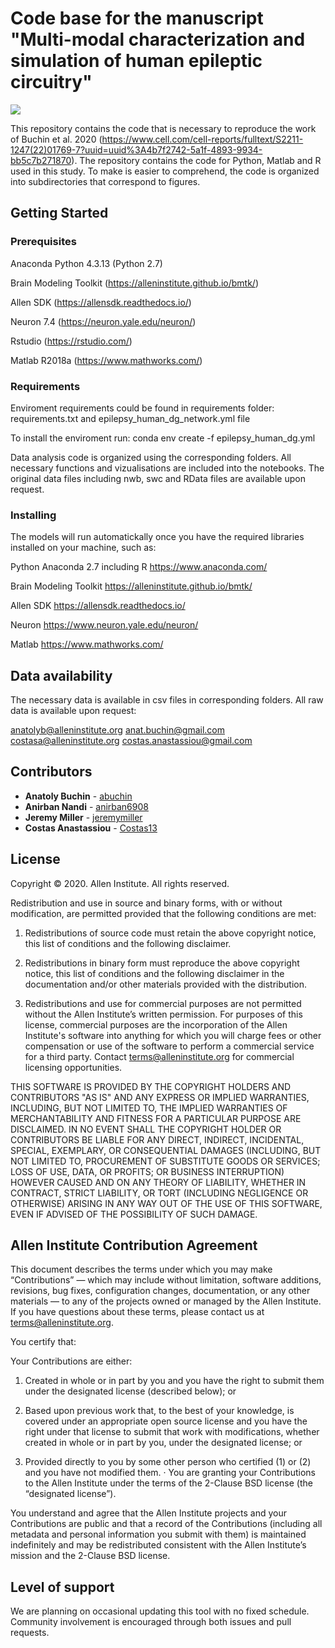 # Code base for the manuscript "Multi-modal characterization and simulation of human epileptic circuitry"

![](/images/figure_TLE_summary.png)

This repository contains the code that is necessary to reproduce the work of Buchin et al. 2020 (https://www.cell.com/cell-reports/fulltext/S2211-1247(22)01769-7?uuid=uuid%3A4b7f2742-5a1f-4893-9934-bb5c7b271870). The repository contains the code for Python, Matlab and R used in this study. To make is easier to comprehend, the code is organized into subdirectories that correspond to figures.

## Getting Started

### Prerequisites

Anaconda Python 4.3.13 (Python 2.7)

Brain Modeling Toolkit (https://alleninstitute.github.io/bmtk/)

Allen SDK (https://allensdk.readthedocs.io/)

Neuron 7.4 (https://neuron.yale.edu/neuron/)

Rstudio (https://rstudio.com/)

Matlab R2018a (https://www.mathworks.com/)


### Requirements

Enviroment requirements could be found in requirements folder: requirements.txt and epilepsy_human_dg_network.yml file

To install the enviroment run:
conda env create -f epilepsy_human_dg.yml


Data analysis code is organized using the corresponding folders. All necessary functions and vizualisations are included into the notebooks. The original data files including nwb, swc and RData files are available upon request.


### Installing

The models will run automatickally once you have the required libraries installed on your machine, such as:

Python Anaconda 2.7 including R
https://www.anaconda.com/

Brain Modeling Toolkit
https://alleninstitute.github.io/bmtk/

Allen SDK
https://allensdk.readthedocs.io/

Neuron
https://www.neuron.yale.edu/neuron/

Matlab
https://www.mathworks.com/

## Data availability

The necessary data is available in csv files in corresponding folders. All raw data is available upon request:

anatolyb@alleninstitute.org
anat.buchin@gmail.com
costasa@alleninstitute.org
costas.anastassiou@gmail.com



## Contributors

* **Anatoly Buchin** - [abuchin](https://github.com/abuchin)
* **Anirban Nandi** - [anirban6908](https://github.com/anirban6908)
* **Jeremy Miller** - [jeremymiller](https://github.com/jeremymiller)
* **Costas Anastassiou** - [Costas13](https://github.com/Costas13)


## License

Copyright © 2020. Allen Institute. All rights reserved.

Redistribution and use in source and binary forms, with or without modification, are permitted provided that the following conditions are met:

1. Redistributions of source code must retain the above copyright notice, this list of conditions and the following disclaimer.

2. Redistributions in binary form must reproduce the above copyright notice, this list of conditions and the following disclaimer in the documentation and/or other materials provided with the distribution.

3. Redistributions and use for commercial purposes are not permitted without the Allen Institute’s written permission. For purposes of this license, commercial purposes are the incorporation of the Allen Institute's software into anything for which you will charge fees or other compensation or use of the software to perform a commercial service for a third party. Contact terms@alleninstitute.org for commercial licensing opportunities.

THIS SOFTWARE IS PROVIDED BY THE COPYRIGHT HOLDERS AND CONTRIBUTORS "AS IS" AND ANY EXPRESS OR IMPLIED WARRANTIES, INCLUDING, BUT NOT LIMITED TO, THE IMPLIED WARRANTIES OF MERCHANTABILITY AND FITNESS FOR A PARTICULAR PURPOSE ARE DISCLAIMED. IN NO EVENT SHALL THE COPYRIGHT HOLDER OR CONTRIBUTORS BE LIABLE FOR ANY DIRECT, INDIRECT, INCIDENTAL, SPECIAL, EXEMPLARY, OR CONSEQUENTIAL DAMAGES (INCLUDING, BUT NOT LIMITED TO, PROCUREMENT OF SUBSTITUTE GOODS OR SERVICES; LOSS OF USE, DATA, OR PROFITS; OR BUSINESS INTERRUPTION) HOWEVER CAUSED AND ON ANY THEORY OF LIABILITY, WHETHER IN CONTRACT, STRICT LIABILITY, OR TORT (INCLUDING NEGLIGENCE OR OTHERWISE) ARISING IN ANY WAY OUT OF THE USE OF THIS SOFTWARE, EVEN IF ADVISED OF THE POSSIBILITY OF SUCH DAMAGE.


## Allen Institute Contribution Agreement

This document describes the terms under which you may make “Contributions” — which may include without limitation, software additions, revisions, bug fixes, configuration changes, documentation, or any other materials — to any of the projects owned or managed by the Allen Institute. If you have questions about these terms, please contact us at terms@alleninstitute.org.

You certify that:

Your Contributions are either:

1. Created in whole or in part by you and you have the right to submit them under the designated license (described below); or

2. Based upon previous work that, to the best of your knowledge, is covered under an appropriate open source license and you have the right under that license to submit that work with modifications, whether created in whole or in part by you, under the designated license; or

3. Provided directly to you by some other person who certified (1) or (2) and you have not modified them. · You are granting your Contributions to the Allen Institute under the terms of the 2-Clause BSD license (the “designated license”).

You understand and agree that the Allen Institute projects and your Contributions are public and that a record of the Contributions (including all metadata and personal information you submit with them) is maintained indefinitely and may be redistributed consistent with the Allen Institute’s mission and the 2-Clause BSD license.


## Level of support

We are planning on occasional updating this tool with no fixed schedule. Community involvement is encouraged through both issues and pull requests.
